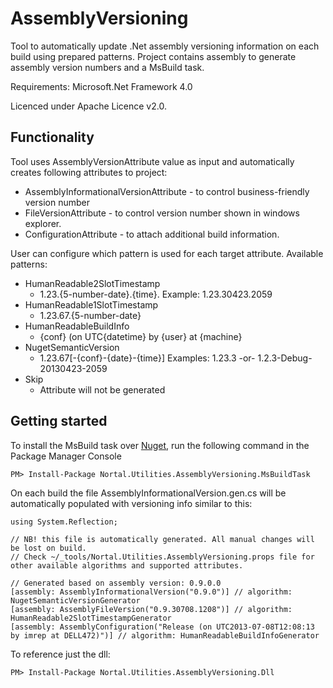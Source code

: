 AssemblyVersioning
==================

Tool to automatically update .Net assembly versioning information on each build using prepared patterns. 
Project contains assembly to generate assembly version numbers and a MsBuild task.

Requirements: Microsoft.Net Framework 4.0

Licenced under Apache Licence v2.0.

Functionality
-------------

Tool uses AssemblyVersionAttribute value as input and automatically creates following attributes to project:
* AssemblyInformationalVersionAttribute - to control business-friendly version number
* FileVersionAttribute - to control version number shown in windows explorer.
* ConfigurationAttribute - to attach additional build information.

User can configure which pattern is used for each target attribute. Available patterns:
* HumanReadable2SlotTimestamp
  * 1.23.{5-number-date}.{time}.    Example: 1.23.30423.2059
* HumanReadable1SlotTimestamp
  * 1.23.67.{5-number-date}
* HumanReadableBuildInfo
  * {conf} (on UTC{datetime} by {user} at {machine}
* NugetSemanticVersion
  * 1.23.67[-{conf}-{date}-{time}]    Examples: 1.23.3 -or- 1.2.3-Debug-20130423-2059
* Skip
  * Attribute will not be generated

Getting started
---------------
To install the MsBuild task over <a href="https://nuget.org/packages/Nortal.Utilities.AssemblyVersioning.MsBuildTask/">Nuget</a>, run the following command in the  Package Manager Console 
```
PM> Install-Package Nortal.Utilities.AssemblyVersioning.MsBuildTask
```
On each build the file AssemblyInformationalVersion.gen.cs will be automatically populated with versioning info similar to this:

```
using System.Reflection;

// NB! this file is automatically generated. All manual changes will be lost on build.
// Check ~/_tools/Nortal.Utilities.AssemblyVersioning.props file for other available algorithms and supported attributes.

// Generated based on assembly version: 0.9.0.0
[assembly: AssemblyInformationalVersion("0.9.0")] // algorithm: NugetSemanticVersionGenerator
[assembly: AssemblyFileVersion("0.9.30708.1208")] // algorithm: HumanReadable2SlotTimestampGenerator
[assembly: AssemblyConfiguration("Release (on UTC2013-07-08T12:08:13 by imrep at DELL472)")] // algorithm: HumanReadableBuildInfoGenerator
```

To reference just the dll:
```
PM> Install-Package Nortal.Utilities.AssemblyVersioning.Dll
```
